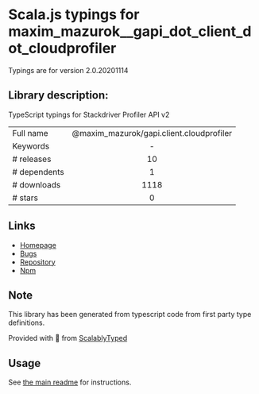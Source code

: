 
# Scala.js typings for maxim_mazurok__gapi_dot_client_dot_cloudprofiler

Typings are for version 2.0.20201114

## Library description:
TypeScript typings for Stackdriver Profiler API v2

|                    |                 |
| ------------------ | :-------------: |
| Full name          | @maxim_mazurok/gapi.client.cloudprofiler |
| Keywords           | - |
| # releases         | 10 |
| # dependents       | 1 |
| # downloads        | 1118 |
| # stars            | 0 |

## Links
- [Homepage](https://github.com/Maxim-Mazurok/google-api-typings-generator#readme)
- [Bugs](https://github.com/Maxim-Mazurok/google-api-typings-generator/issues)
- [Repository](https://github.com/Maxim-Mazurok/google-api-typings-generator)
- [Npm](https://www.npmjs.com/package/%40maxim_mazurok%2Fgapi.client.cloudprofiler)
    


## Note
This library has been generated from typescript code from first party type definitions.

Provided with :purple_heart: from [ScalablyTyped](https://github.com/oyvindberg/ScalablyTyped)

## Usage
See [the main readme](../../readme.md) for instructions.



